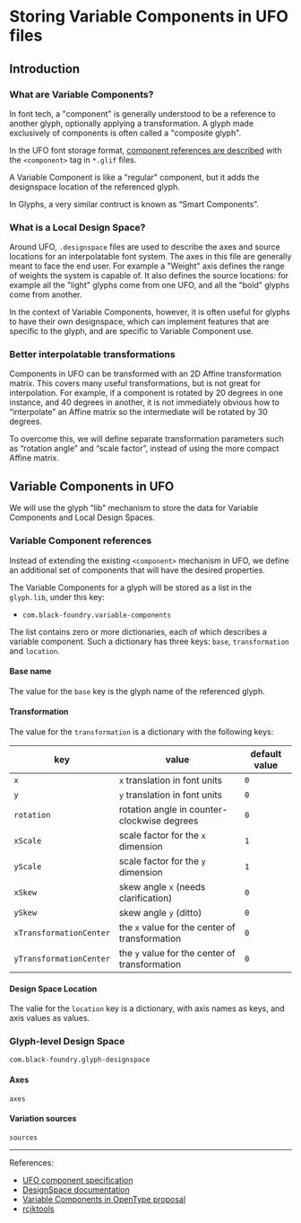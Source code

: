 # Storing Variable Components in UFO files

## Introduction

### What are Variable Components?

In font tech, a "component" is generally understood to be a reference to another glyph, optionally applying a transformation. A glyph made exclusively of components is often called a "composite glyph".

In the UFO font storage format, [component references are described](https://unifiedfontobject.org/versions/ufo3/glyphs/glif/#component) with the `<component>` tag in `*.glif` files.

A Variable Component is like a "regular" component, but it adds the designspace location of the referenced glyph.

In Glyphs, a very similar contruct is known as “Smart Components”.

### What is a Local Design Space?

Around UFO, `.designspace` files are used to describe the axes and source locations for an interpolatable font system. The axes in this file are generally meant to face the end user. For example a "Weight" axis defines the range of weights the system is capable of. It also defines the source locations: for example all the "light" glyphs come from one UFO, and all the "bold" glyphs come from another.

In the context of Variable Components, however, it is often useful for glyphs to have their own designspace, which can implement features that are specific to the glyph, and are specific to Variable Component use.

### Better interpolatable transformations

Components in UFO can be transformed with an 2D Affine transformation matrix. This covers many useful transformations, but is not great for interpolation. For example, if a component is rotated by 20 degrees in one instance, and 40 degrees in another, it is not immediately obvious how to “interpolate” an Affine matrix so the intermediate will be rotated by 30 degrees.

To overcome this, we will define separate transformation parameters such as “rotation angle” and “scale factor”, instead of using the more compact Affine matrix.

## Variable Components in UFO

We will use the glyph "lib" mechanism to store the data for Variable Components and Local Design Spaces.

### Variable Component references

Instead of extending the existing `<component>` mechanism in UFO, we define an additional set of components that will have the desired properties.

The Variable Components for a glyph will be stored as a list in the `glyph.lib`, under this key:

- `com.black-foundry.variable-components`

The list contains zero or more dictionaries, each of which describes a variable component. Such a dictionary has three keys: `base`, `transformation` and `location`.

#### Base name

The value for the `base` key is the glyph name of the referenced glyph.

#### Transformation

The value for the `transformation` is a dictionary with the following keys:

| key | value | default value |
|-|-|-|
| `x` | `x` translation in font units | `0` |
| `y` | `y` translation in font units | `0` |
| `rotation` | rotation angle in counter-clockwise degrees | `0` |
| `xScale` | scale factor for the `x` dimension | `1` |
| `yScale` | scale factor for the `y` dimension | `1` |
| `xSkew` | skew angle `x` (needs clarification) | `0` |
| `ySkew` | skew angle `y` (ditto) | `0` |
| `xTransformationCenter` | the `x` value for the center of transformation | `0` |
| `yTransformationCenter` | the `y` value for the center of transformation | `0` |

#### Design Space Location

The valie for the `location` key is a dictionary, with axis names as keys, and axis values as values.

### Glyph-level Design Space

`com.black-foundry.glyph-designspace`

#### Axes

`axes`

#### Variation sources

`sources`



---

References:

- [UFO component specification](https://unifiedfontobject.org/versions/ufo3/glyphs/glif/#component)
- [DesignSpace documentation](https://fonttools.readthedocs.io/en/latest/designspaceLib/index.html)
- [Variable Components in OpenType proposal](https://github.com/BlackFoundryCom/variable-components-spec)
- [rcjktools](https://github.com/BlackFoundryCom/rcjk-tools)
